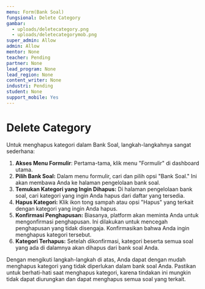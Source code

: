 ```yaml
---
menu: Form(Bank Soal)
fungsional: Delete Category
gambar:
  - uploads/deletecategory.png
  - uploads/deletecategorymob.png
super_admin: Allow
admin: Allow
mentor: None
teacher: Pending
partner: None
lead_program: None
lead_region: None
content_writer: None
industri: Pending
student: None
support_mobile: Yes
---
```

# Delete Category

Untuk menghapus kategori dalam Bank Soal, langkah-langkahnya sangat sederhana:

1. **Akses Menu Formulir**: Pertama-tama, klik menu "Formulir" di dashboard utama.
2. **Pilih Bank Soal:** Dalam menu formulir, cari dan pilih opsi "Bank Soal." Ini akan membawa Anda ke halaman pengelolaan bank soal.
3. **Temukan Kategori yang Ingin Dihapus:** Di halaman pengelolaan bank soal, cari kategori yang ingin Anda hapus dari daftar yang tersedia.
4. **Hapus Kategori:** Klik ikon tong sampah atau opsi "Hapus" yang terkait dengan kategori yang ingin Anda hapus.
5. **Konfirmasi Penghapusan:** Biasanya, platform akan meminta Anda untuk mengonfirmasi penghapusan. Ini dilakukan untuk mencegah penghapusan yang tidak disengaja. Konfirmasikan bahwa Anda ingin menghapus kategori tersebut.
6. **Kategori Terhapus:** Setelah dikonfirmasi, kategori beserta semua soal yang ada di dalamnya akan dihapus dari bank soal Anda.

Dengan mengikuti langkah-langkah di atas, Anda dapat dengan mudah menghapus kategori yang tidak diperlukan dalam bank soal Anda. Pastikan untuk berhati-hati saat menghapus kategori, karena tindakan ini mungkin tidak dapat diurungkan dan dapat menghapus semua soal yang terkait.